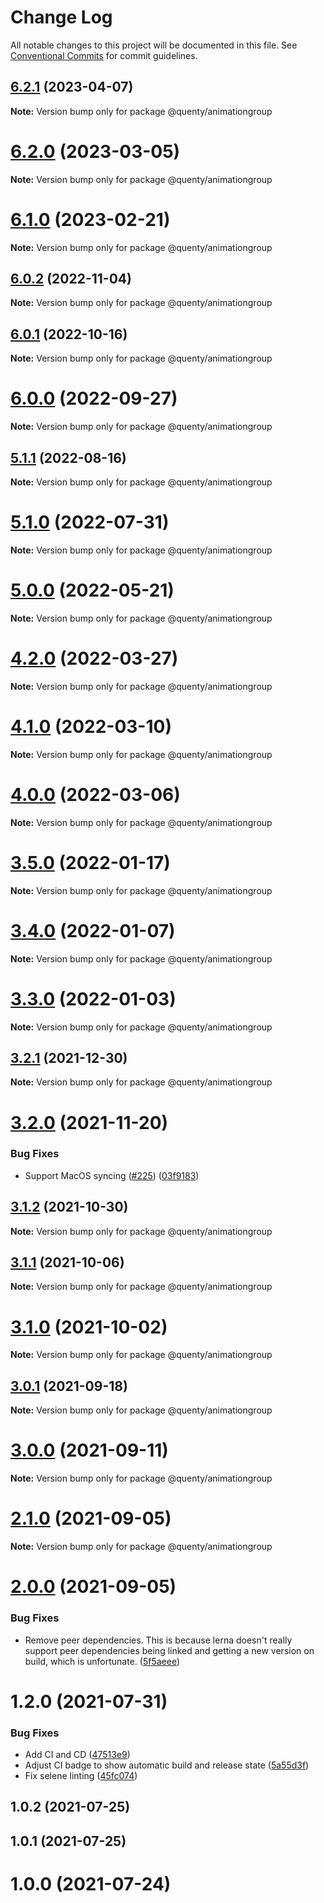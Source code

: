 # Change Log

All notable changes to this project will be documented in this file.
See [Conventional Commits](https://conventionalcommits.org) for commit guidelines.

## [6.2.1](https://github.com/Quenty/NevermoreEngine/compare/@quenty/animationgroup@6.2.0...@quenty/animationgroup@6.2.1) (2023-04-07)

**Note:** Version bump only for package @quenty/animationgroup





# [6.2.0](https://github.com/Quenty/NevermoreEngine/compare/@quenty/animationgroup@6.1.0...@quenty/animationgroup@6.2.0) (2023-03-05)

**Note:** Version bump only for package @quenty/animationgroup





# [6.1.0](https://github.com/Quenty/NevermoreEngine/compare/@quenty/animationgroup@6.0.2...@quenty/animationgroup@6.1.0) (2023-02-21)

**Note:** Version bump only for package @quenty/animationgroup





## [6.0.2](https://github.com/Quenty/NevermoreEngine/compare/@quenty/animationgroup@6.0.1...@quenty/animationgroup@6.0.2) (2022-11-04)

**Note:** Version bump only for package @quenty/animationgroup





## [6.0.1](https://github.com/Quenty/NevermoreEngine/compare/@quenty/animationgroup@6.0.0...@quenty/animationgroup@6.0.1) (2022-10-16)

**Note:** Version bump only for package @quenty/animationgroup





# [6.0.0](https://github.com/Quenty/NevermoreEngine/compare/@quenty/animationgroup@5.1.1...@quenty/animationgroup@6.0.0) (2022-09-27)

**Note:** Version bump only for package @quenty/animationgroup





## [5.1.1](https://github.com/Quenty/NevermoreEngine/compare/@quenty/animationgroup@5.1.0...@quenty/animationgroup@5.1.1) (2022-08-16)

**Note:** Version bump only for package @quenty/animationgroup





# [5.1.0](https://github.com/Quenty/NevermoreEngine/compare/@quenty/animationgroup@5.0.0...@quenty/animationgroup@5.1.0) (2022-07-31)

**Note:** Version bump only for package @quenty/animationgroup





# [5.0.0](https://github.com/Quenty/NevermoreEngine/compare/@quenty/animationgroup@4.2.0...@quenty/animationgroup@5.0.0) (2022-05-21)

**Note:** Version bump only for package @quenty/animationgroup





# [4.2.0](https://github.com/Quenty/NevermoreEngine/compare/@quenty/animationgroup@4.1.0...@quenty/animationgroup@4.2.0) (2022-03-27)

**Note:** Version bump only for package @quenty/animationgroup





# [4.1.0](https://github.com/Quenty/NevermoreEngine/compare/@quenty/animationgroup@4.0.0...@quenty/animationgroup@4.1.0) (2022-03-10)

**Note:** Version bump only for package @quenty/animationgroup





# [4.0.0](https://github.com/Quenty/NevermoreEngine/compare/@quenty/animationgroup@3.5.0...@quenty/animationgroup@4.0.0) (2022-03-06)

**Note:** Version bump only for package @quenty/animationgroup





# [3.5.0](https://github.com/Quenty/NevermoreEngine/compare/@quenty/animationgroup@3.4.0...@quenty/animationgroup@3.5.0) (2022-01-17)

**Note:** Version bump only for package @quenty/animationgroup





# [3.4.0](https://github.com/Quenty/NevermoreEngine/compare/@quenty/animationgroup@3.3.0...@quenty/animationgroup@3.4.0) (2022-01-07)

**Note:** Version bump only for package @quenty/animationgroup





# [3.3.0](https://github.com/Quenty/NevermoreEngine/compare/@quenty/animationgroup@3.2.1...@quenty/animationgroup@3.3.0) (2022-01-03)

**Note:** Version bump only for package @quenty/animationgroup





## [3.2.1](https://github.com/Quenty/NevermoreEngine/compare/@quenty/animationgroup@3.2.0...@quenty/animationgroup@3.2.1) (2021-12-30)

**Note:** Version bump only for package @quenty/animationgroup





# [3.2.0](https://github.com/Quenty/NevermoreEngine/compare/@quenty/animationgroup@3.1.2...@quenty/animationgroup@3.2.0) (2021-11-20)


### Bug Fixes

* Support MacOS syncing ([#225](https://github.com/Quenty/NevermoreEngine/issues/225)) ([03f9183](https://github.com/Quenty/NevermoreEngine/commit/03f918392c6a5bdd33f8a17c38de371d1e06c67a))





## [3.1.2](https://github.com/Quenty/NevermoreEngine/compare/@quenty/animationgroup@3.1.1...@quenty/animationgroup@3.1.2) (2021-10-30)

**Note:** Version bump only for package @quenty/animationgroup





## [3.1.1](https://github.com/Quenty/NevermoreEngine/compare/@quenty/animationgroup@3.1.0...@quenty/animationgroup@3.1.1) (2021-10-06)

**Note:** Version bump only for package @quenty/animationgroup





# [3.1.0](https://github.com/Quenty/NevermoreEngine/compare/@quenty/animationgroup@3.0.1...@quenty/animationgroup@3.1.0) (2021-10-02)

**Note:** Version bump only for package @quenty/animationgroup





## [3.0.1](https://github.com/Quenty/NevermoreEngine/compare/@quenty/animationgroup@3.0.0...@quenty/animationgroup@3.0.1) (2021-09-18)

**Note:** Version bump only for package @quenty/animationgroup





# [3.0.0](https://github.com/Quenty/NevermoreEngine/compare/@quenty/animationgroup@2.1.0...@quenty/animationgroup@3.0.0) (2021-09-11)

**Note:** Version bump only for package @quenty/animationgroup





# [2.1.0](https://github.com/Quenty/NevermoreEngine/compare/@quenty/animationgroup@2.0.0...@quenty/animationgroup@2.1.0) (2021-09-05)

**Note:** Version bump only for package @quenty/animationgroup





# [2.0.0](https://github.com/Quenty/NevermoreEngine/compare/@quenty/animationgroup@1.2.0...@quenty/animationgroup@2.0.0) (2021-09-05)


### Bug Fixes

* Remove peer dependencies. This is because lerna doesn't really support peer dependencies being linked and getting a new version on build, which is unfortunate. ([5f5aeee](https://github.com/Quenty/NevermoreEngine/commit/5f5aeeea8de9975435309e53679f0ef7064f9dd0))





# 1.2.0 (2021-07-31)


### Bug Fixes

* Add CI and CD ([47513e9](https://github.com/Quenty/NevermoreEngine/commit/47513e9b568162707534af132396dd8756947dd3))
* Adjust CI badge to show automatic build and release state ([5a55d3f](https://github.com/Quenty/NevermoreEngine/commit/5a55d3f19bf8d66a760d67da9b56ed47fab74656))
* Fix selene linting ([45fc074](https://github.com/Quenty/NevermoreEngine/commit/45fc07489ee59127ac6582689f19a0e87c1e5b5a))



## 1.0.2 (2021-07-25)



## 1.0.1 (2021-07-25)



# 1.0.0 (2021-07-24)
